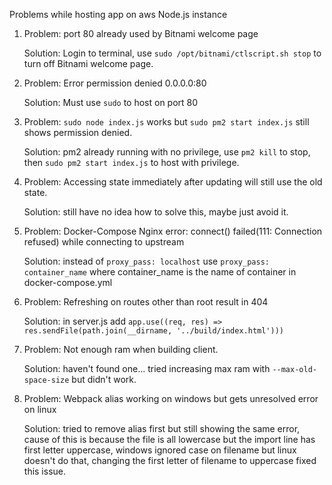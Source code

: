 Problems while hosting app on aws Node.js instance

1. Problem: port 80 already used by Bitnami welcome page

   Solution: Login to terminal, use `sudo /opt/bitnami/ctlscript.sh stop` to turn off Bitnami welcome page.

2. Problem: Error permission denied 0.0.0.0:80

   Solution: Must use `sudo` to host on port 80

3. Problem: `sudo node index.js` works but `sudo pm2 start index.js` still shows permission denied.

   Solution: pm2 already running with no privilege, use `pm2 kill` to stop, then `sudo pm2 start index.js` to host with privilege.

4. Problem: Accessing state immediately after updating will still use the old state.

   Solution: still have no idea how to solve this, maybe just avoid it.

4. Problem: Docker-Compose Nginx error: connect() failed(111: Connection refused) while connecting to upstream

   Solution: instead of `proxy_pass: localhost` use `proxy_pass: container_name` where container_name is the name of container in docker-compose.yml

5. Problem: Refreshing on routes other than root result in 404

   Solution: in server.js add `app.use((req, res) => res.sendFile(path.join(__dirname, '../build/index.html')))`

7. Problem: Not enough ram when building client.

   Solution: haven't found one... tried increasing max ram with `--max-old-space-size` but didn't work.

8. Problem: Webpack alias working on windows but gets unresolved error on linux

   Solution: tried to remove alias first but still showing the same error, cause of this is because the file is all lowercase but the import line has first letter uppercase, windows ignored case on filename but linux doesn't do that, changing the first letter of filename to uppercase fixed this issue.
